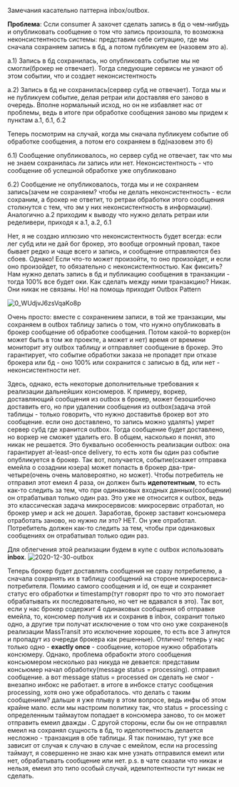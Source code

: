 Замечания касательно паттерна inbox/outbox.

**Проблема**: Ссли consumer A захочет сделать запись в бд о чем-нибудь и опубликовать сообщение о том что запись произошла, то возможна неконсистентность системы: представим себе ситуацию,
где мы сначала сохраняем запись в бд, а потом публикуем ее (назовем это а).

а.1) Запись в бд сохранилась, но опубликовать событие мы не смогли(брокер не отвечает). Тогда следующие сервисы не узнают об этом событии, что и создает неконсистентность

а.2) Запись в бд не сохранилась(сервер субд не отвечает). Тогда мы и не публикуем событие, делая ретраи или доставляя его заново в очередь. Вполне нормальный исход, но он не избавляет нас
от проблемы, ведь в итоге при обработке сообщения заново мы придем к пунктам а.1, б.1, б.2

Теперь посмотрим на случай, когда мы сначала публикуем событие об обработке сообщения, а потом его сохраняем в бд(назовем это б)

б.1) Сообщение опубликовалось, но сервер субд не отвечает, так что мы не знаем сохранилась ли запись или нет. Неконсистентность - что сообщение об успешной обработке уже опубликовано

б.2) Сообщение не опубликовалось, тогда мы и не сохраняем запись(зачем не сохраняем? чтобы не делать неконсистентность - если сохраним, а брокер не ответит, то ретраи обработки этого сообщения
столкнутся с тем, что эм у них неконсистентность в информации). Аналогично а.2 приходим к выводу что нужно делать ретраи или ределивери, приходя к а.1, а.2, б.1

Нет, я не создаю иллюзию что неконсистентность будет всегда: если лег субд или не дай бог брокер, это вообще огромный провал, такое бывает редко и чаще всего и запись, и сообщение отправляются
без сбоев. Однако! Если что-то может произойти, то оно произойдет, и если оно произойдет, то обязательно с неконсистентностью. Как фиксить? Нам нужно делать запись в бд и публикацию сообщения
в транзакции - тогда 100% все будет оки. Как сделать между ними транзакцию? Никак. Они никак не связаны. Но! на помощь приходит Outbox Pattern

![0_WUdjvJ6zsVqaKo8p](https://github.com/user-attachments/assets/f31067f3-06d8-42b1-a684-4d19dc86c82d)

Очень просто: вместе с сохранением записи, в той же транзакции, мы сохраняем в outbox таблицу запись о том, что нужно опубликовать в брокер сообщение об обработке сообщения. Потом какой-то
воркер(он может быть в том же проекте, а может и нет) время от времени мониторит эту outbox таблицу и отправляет сообщение в брокер. Это гарантирует, что событие обработки заказа не пропадет
при отказе брокера или бд - оно 100% или сохранится с записью в бд, или нет - неконсистентности нет. 

Здесь, однако, есть некоторые дополнительные требования к реализации дальнейших консюмеров. К примеру, воркер, доставляющий сообщения из outbox в брокер, может безошибочно доставить его,
но при удалении сообщения из outbox(задача этой таблицы - только говорить, что нужно доставитьв брокер вот это сообщение. если оно доставлено, то запись можно удалять) умрет сервер субд где хранится outbox. 
Тогда сообщение будет доставлено, но воркер не сможет удалить его. В общем,
насколько я понял, это никак не решается. Это буквально особенность реализации outbox: она гарантирует at-least-once delivery, то есть хотя бы один раз событие опубликуется в брокер.
Так вот, получается, событие(скажет отправка емейла о созаднии юзера) может попасть в брокер два-три-четыре(очень очень маловероятно, но может). Чтобы потребитель не отправил этот емеил 4 раза,
он должен быть **идепотентным**, то есть как-то следить за тем, что при одинаковых входных данных(сообщении) он отрабатывал только один раз. Это уже не относится к outbox, ведь это
классическая задача микросервисов: микросервис отработал, но брокер умер и ack не дошел. Заработав, брокер заставит консьюмера отработать заново, но нужно ли это? НЕТ. Он уже отработал. Потребитель
должен как-то следить за тем, чтобы при одинаковых сообщениях он отрабатывал только один раз. 

Для облегчения этой реализации будем в купе с outbox использовать **inbox**. 
![2020-12-30-outbox](https://github.com/user-attachments/assets/18fd0aad-0706-4580-9bd0-48bfe124eef9)

Теперь брокер будет доставлять сообщения не сразу потребителю, а сначала сохранять их в таблицу сообщений на стороне микросервиса-потребителя. Помимо самого сообщения и id, он еще и сохраняет
статус его обработки и timestamp(тут говорят про то что это помогает обрабатывать их последовательно, но чет не вдавался в это). Так вот, если у нас брокер содержит 4 одинаковых сообщения
об отправке емейла, то, консюмер получив их и сохранив в inbox, сохранит только одно, а другие три получат исключение о том что оно уже сохранено(в реализации MassTransit это исключение
хорошее, то есть все 3 апнутся и пропадут из очереди брокера как решенные). Отлично! теперь у нас только одно - **exactly once** - сообщение, которое нужно обработать консюмеру. Однако,
проблема обрабокти этого сообщения консьюмером несколько раз никуда не девается: представим консьюмер начал обработку(message status = processing). отправил сообщение. а вот message status
= processed он сделать не смог - внезапно инбокс не работает. в итоге в инбоксе статус сообщения processing, хотя оно уже обработалось. что делать с таким сообщением? дальше я уже плыву
в этом вопросе, ведь инфы об этом крайне мало. если мы настроим политику так, что status = processing с определенным таймаутом попадает в консюмера заново, то он может отправить емеил дважды
. С другой стороны, если бы он не отправлял емеил на сохранял сущность в бд, то идепотентность делается несложно - транзакция в обе таблицы. Я так понимаю, тут уже все зависит от случая к случаю
в случае с емейлом, если на processing таймаут, я совершенно не знаю как мне узнать отправился емеил или нет, обрабатывать сообщение или нет. p.s. в чате сказали что никак и нельзя, емеил это 
типо особый случай, идемпотентности тут никак не сделать. 
